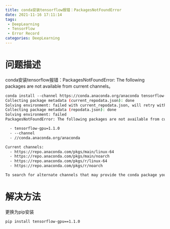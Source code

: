 ```yaml
---
title: conda安装tensorflow报错：PackagesNotFoundError
date: 2021-11-16 17:11:14
tags: 
 - DeepLearning 
 - TensorFlow
 - Error Record
categories: DeepLearning
---
```


# 问题描述

conda安装tensorflow报错：PackagesNotFoundError: The following packages are not available from current channels。

<!-- more -->

```bash
conda install ‐‐channel https://conda.anaconda.org/anaconda tensorflow‐gpu=1.9.0
Collecting package metadata (current_repodata.json): done
Solving environment: failed with current_repodata.json, will retry with next repodata source.
Collecting package metadata (repodata.json): done
Solving environment: failed
PackagesNotFoundError: The following packages are not available from current channels:

  - tensorflow‐gpu=1.1.0
  - ‐‐channel
  - //conda.anaconda.org/anaconda

Current channels:
  - https://repo.anaconda.com/pkgs/main/linux-64
  - https://repo.anaconda.com/pkgs/main/noarch
  - https://repo.anaconda.com/pkgs/r/linux-64
  - https://repo.anaconda.com/pkgs/r/noarch

To search for alternate channels that may provide the conda package you're looking for, navigate to   https://anaconda.org  and use the search bar at the top of the page.
```



# 解决方法

更换为pip安装

```bash
pip install tensorflow-gpu==1.1.0
```

